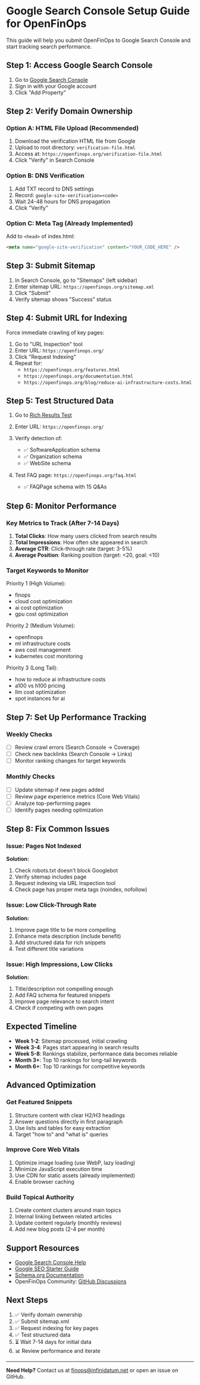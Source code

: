 # Google Search Console Setup Guide for OpenFinOps

This guide will help you submit OpenFinOps to Google Search Console and start tracking search performance.

## Step 1: Access Google Search Console

1. Go to [Google Search Console](https://search.google.com/search-console)
2. Sign in with your Google account
3. Click "Add Property"

## Step 2: Verify Domain Ownership

### Option A: HTML File Upload (Recommended)
1. Download the verification HTML file from Google
2. Upload to root directory: `verification-file.html`
3. Access at: `https://openfinops.org/verification-file.html`
4. Click "Verify" in Search Console

### Option B: DNS Verification
1. Add TXT record to DNS settings
2. Record: `google-site-verification=<code>`
3. Wait 24-48 hours for DNS propagation
4. Click "Verify"

### Option C: Meta Tag (Already Implemented)
Add to `<head>` of index.html:
```html
<meta name="google-site-verification" content="YOUR_CODE_HERE" />
```

## Step 3: Submit Sitemap

1. In Search Console, go to "Sitemaps" (left sidebar)
2. Enter sitemap URL: `https://openfinops.org/sitemap.xml`
3. Click "Submit"
4. Verify sitemap shows "Success" status

## Step 4: Submit URL for Indexing

Force immediate crawling of key pages:

1. Go to "URL Inspection" tool
2. Enter URL: `https://openfinops.org/`
3. Click "Request Indexing"
4. Repeat for:
   - `https://openfinops.org/features.html`
   - `https://openfinops.org/documentation.html`
   - `https://openfinops.org/blog/reduce-ai-infrastructure-costs.html`

## Step 5: Test Structured Data

1. Go to [Rich Results Test](https://search.google.com/test/rich-results)
2. Enter URL: `https://openfinops.org/`
3. Verify detection of:
   - ✅ SoftwareApplication schema
   - ✅ Organization schema
   - ✅ WebSite schema

4. Test FAQ page: `https://openfinops.org/faq.html`
   - ✅ FAQPage schema with 15 Q&As

## Step 6: Monitor Performance

### Key Metrics to Track (After 7-14 Days)

1. **Total Clicks**: How many users clicked from search results
2. **Total Impressions**: How often site appeared in search
3. **Average CTR**: Click-through rate (target: 3-5%)
4. **Average Position**: Ranking position (target: <20, goal: <10)

### Target Keywords to Monitor

Priority 1 (High Volume):
- finops
- cloud cost optimization
- ai cost optimization
- gpu cost optimization

Priority 2 (Medium Volume):
- openfinops
- ml infrastructure costs
- aws cost management
- kubernetes cost monitoring

Priority 3 (Long Tail):
- how to reduce ai infrastructure costs
- a100 vs h100 pricing
- llm cost optimization
- spot instances for ai

## Step 7: Set Up Performance Tracking

### Weekly Checks
- [ ] Review crawl errors (Search Console → Coverage)
- [ ] Check new backlinks (Search Console → Links)
- [ ] Monitor ranking changes for target keywords

### Monthly Checks
- [ ] Update sitemap if new pages added
- [ ] Review page experience metrics (Core Web Vitals)
- [ ] Analyze top-performing pages
- [ ] Identify pages needing optimization

## Step 8: Fix Common Issues

### Issue: Pages Not Indexed
**Solution:**
1. Check robots.txt doesn't block Googlebot
2. Verify sitemap includes page
3. Request indexing via URL Inspection tool
4. Check page has proper meta tags (noindex, nofollow)

### Issue: Low Click-Through Rate
**Solution:**
1. Improve page title to be more compelling
2. Enhance meta description (include benefit)
3. Add structured data for rich snippets
4. Test different title variations

### Issue: High Impressions, Low Clicks
**Solution:**
1. Title/description not compelling enough
2. Add FAQ schema for featured snippets
3. Improve page relevance to search intent
4. Check if competing with own pages

## Expected Timeline

- **Week 1-2**: Sitemap processed, initial crawling
- **Week 3-4**: Pages start appearing in search results
- **Week 5-8**: Rankings stabilize, performance data becomes reliable
- **Month 3+**: Top 10 rankings for long-tail keywords
- **Month 6+**: Top 10 rankings for competitive keywords

## Advanced Optimization

### Get Featured Snippets
1. Structure content with clear H2/H3 headings
2. Answer questions directly in first paragraph
3. Use lists and tables for easy extraction
4. Target "how to" and "what is" queries

### Improve Core Web Vitals
1. Optimize image loading (use WebP, lazy loading)
2. Minimize JavaScript execution time
3. Use CDN for static assets (already implemented)
4. Enable browser caching

### Build Topical Authority
1. Create content clusters around main topics
2. Internal linking between related articles
3. Update content regularly (monthly reviews)
4. Add new blog posts (2-4 per month)

## Support Resources

- [Google Search Console Help](https://support.google.com/webmasters)
- [Google SEO Starter Guide](https://developers.google.com/search/docs/beginner/seo-starter-guide)
- [Schema.org Documentation](https://schema.org)
- OpenFinOps Community: [GitHub Discussions](https://github.com/rdmurugan/openfinops/discussions)

## Next Steps

1. ✅ Verify domain ownership
2. ✅ Submit sitemap.xml
3. ✅ Request indexing for key pages
4. ✅ Test structured data
5. ⏳ Wait 7-14 days for initial data
6. 📊 Review performance and iterate

---

**Need Help?** Contact us at finops@infinidatum.net or open an issue on GitHub.
